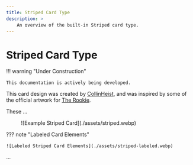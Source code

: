 ```yaml
---
title: Striped Card Type
description: >
    An overview of the built-in Striped card type.
---
```


# Striped Card Type

!!! warning "Under Construction"

    This documentation is actively being developed.

This card design was created by [CollinHeist](https://github.com/CollinHeist),
and was inspired by some of the official artwork for
[The Rookie](https://www.themoviedb.org/tv/79744-the-rookie/images/posters).

These ...

<figure markdown="span" style="max-width: 70%">
  ![Example Striped Card](./assets/striped.webp)
</figure>

??? note "Labeled Card Elements"

    ![Labeled Striped Card Elements](./assets/striped-labeled.webp)

...
